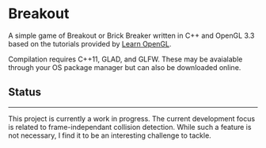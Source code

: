 # Breakout

A simple game of Breakout or Brick Breaker written in C++ and OpenGL 3.3 based
on the tutorials provided by [Learn OpenGL](https://learnopengl.com/).

Compilation requires C++11, GLAD, and GLFW. These may be avaialable through
your OS package manager but can also be downloaded online.

## Status
---
This project is currently a work in progress. The current development focus is
related to frame-independant collision detection. While such a feature is not
necessary, I find it to be an interesting challenge to tackle.
